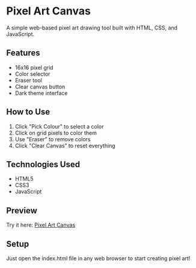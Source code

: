 # Pixel Art Canvas

A simple web-based pixel art drawing tool built with HTML, CSS, and JavaScript.

## Features

- 16x16 pixel grid
- Color selector
- Eraser tool
- Clear canvas button
- Dark theme interface

## How to Use

1. Click "Pick Colour" to select a color
2. Click on grid pixels to color them
3. Use "Eraser" to remove colors
4. Click "Clear Canvas" to reset everything

## Technologies Used

- HTML5
- CSS3
- JavaScript

## Preview

Try it here: [Pixel Art Canvas](https://yourusername.github.io/pixel-art-canvas)

## Setup

Just open the index.html file in any web browser to start creating pixel art!
